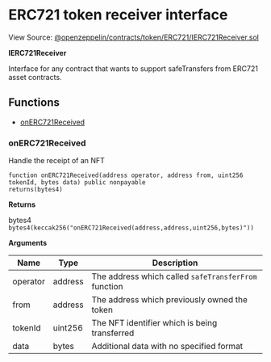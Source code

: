 # ERC721 token receiver interface

View Source: [@openzeppelin/contracts/token/ERC721/IERC721Receiver.sol](https://github.com/Dapp-Wizards/Avastars-Contracts/blob/master/@openzeppelin/contracts/token/ERC721/IERC721Receiver.sol)

**IERC721Receiver**

Interface for any contract that wants to support safeTransfers
from ERC721 asset contracts.

## Functions

- [onERC721Received](#onerc721received)

### onERC721Received

Handle the receipt of an NFT

```solidity
function onERC721Received(address operator, address from, uint256 tokenId, bytes data) public nonpayable
returns(bytes4)
```

**Returns**

bytes4 `bytes4(keccak256("onERC721Received(address,address,uint256,bytes)"))`

**Arguments**

| Name        | Type           | Description  |
| ------------- |------------- | -----|
| operator | address | The address which called `safeTransferFrom` function | 
| from | address | The address which previously owned the token | 
| tokenId | uint256 | The NFT identifier which is being transferred | 
| data | bytes | Additional data with no specified format | 


